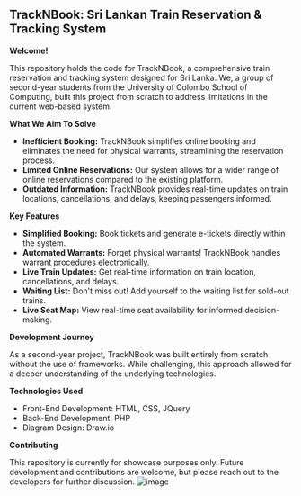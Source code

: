 ## TrackNBook: Sri Lankan Train Reservation & Tracking System

**Welcome!**

This repository holds the code for TrackNBook, a comprehensive train reservation and tracking system designed for Sri Lanka. We, a group of second-year students from the University of Colombo School of Computing, built this project from scratch to address limitations in the current web-based system.

**What We Aim To Solve**

- **Inefficient Booking:** TrackNBook simplifies online booking and eliminates the need for physical warrants, streamlining the reservation process.
- **Limited Online Reservations:** Our system allows for a wider range of online reservations compared to the existing platform.
- **Outdated Information:** TrackNBook provides real-time updates on train locations, cancellations, and delays, keeping passengers informed.

**Key Features**

- **Simplified Booking:** Book tickets and generate e-tickets directly within the system.
- **Automated Warrants:** Forget physical warrants! TrackNBook handles warrant procedures electronically.
- **Live Train Updates:** Get real-time information on train location, cancellations, and delays.
- **Waiting List:** Don't miss out! Add yourself to the waiting list for sold-out trains.
- **Live Seat Map:** View real-time seat availability for informed decision-making. 

**Development Journey**

As a second-year project, TrackNBook was built entirely from scratch without the use of frameworks. While challenging, this approach allowed for a deeper understanding of the underlying technologies.

**Technologies Used**

- Front-End Development: HTML, CSS, JQuery
- Back-End Development: PHP
- Diagram Design: Draw.io

**Contributing**

This repository is currently for showcase purposes only. Future development and contributions are welcome, but please reach out to the developers for further discussion.
![image](https://github.com/raviendalpatadu/trackNbook/assets/102800797/3139a27d-0007-481b-9938-71969bdb78e6)

